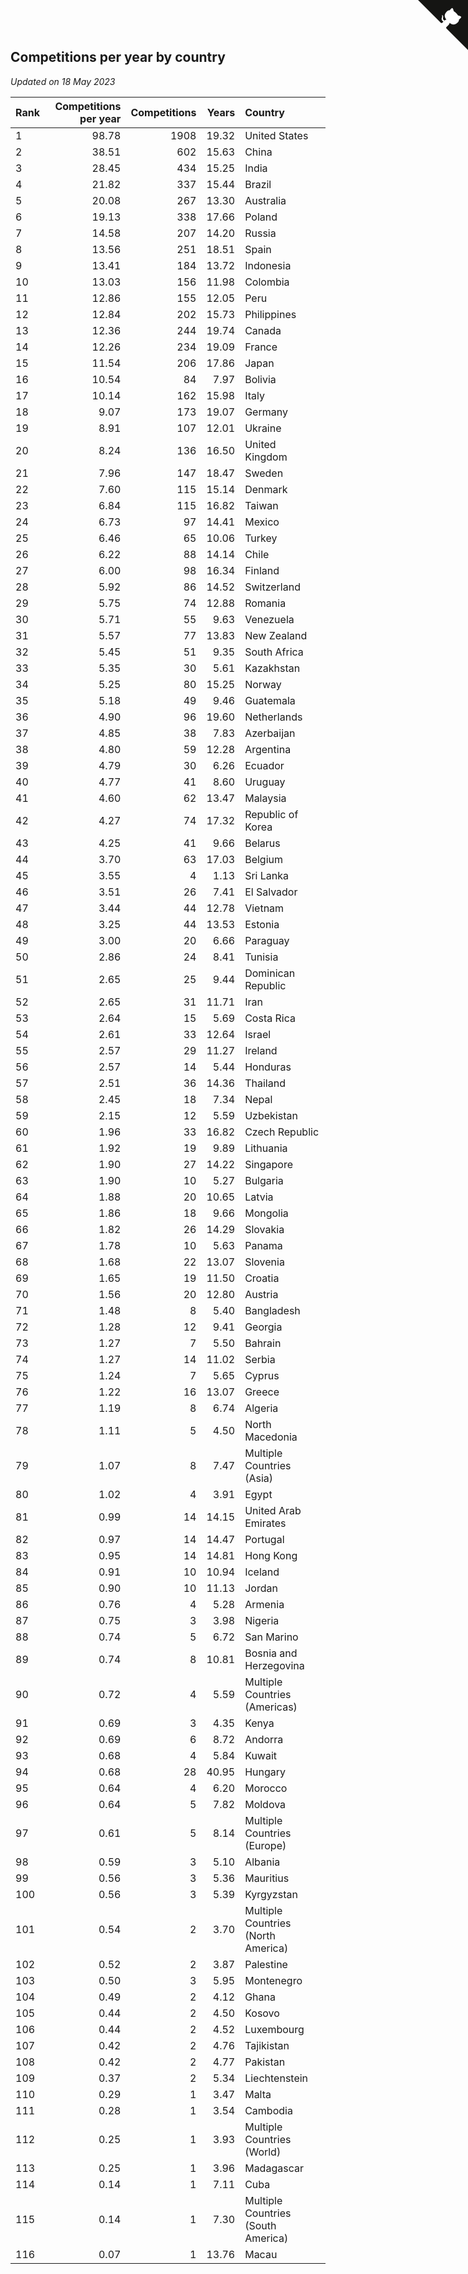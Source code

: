 ## Competitions per year by country

*Updated on 18 May 2023*

| Rank | Competitions per year | Competitions | Years | Country |
| :--- | ---: | ---: | ---: | :--- |
| 1 | 98.78 | 1908 | 19.32 | United States |
| 2 | 38.51 | 602 | 15.63 | China |
| 3 | 28.45 | 434 | 15.25 | India |
| 4 | 21.82 | 337 | 15.44 | Brazil |
| 5 | 20.08 | 267 | 13.30 | Australia |
| 6 | 19.13 | 338 | 17.66 | Poland |
| 7 | 14.58 | 207 | 14.20 | Russia |
| 8 | 13.56 | 251 | 18.51 | Spain |
| 9 | 13.41 | 184 | 13.72 | Indonesia |
| 10 | 13.03 | 156 | 11.98 | Colombia |
| 11 | 12.86 | 155 | 12.05 | Peru |
| 12 | 12.84 | 202 | 15.73 | Philippines |
| 13 | 12.36 | 244 | 19.74 | Canada |
| 14 | 12.26 | 234 | 19.09 | France |
| 15 | 11.54 | 206 | 17.86 | Japan |
| 16 | 10.54 | 84 | 7.97 | Bolivia |
| 17 | 10.14 | 162 | 15.98 | Italy |
| 18 | 9.07 | 173 | 19.07 | Germany |
| 19 | 8.91 | 107 | 12.01 | Ukraine |
| 20 | 8.24 | 136 | 16.50 | United Kingdom |
| 21 | 7.96 | 147 | 18.47 | Sweden |
| 22 | 7.60 | 115 | 15.14 | Denmark |
| 23 | 6.84 | 115 | 16.82 | Taiwan |
| 24 | 6.73 | 97 | 14.41 | Mexico |
| 25 | 6.46 | 65 | 10.06 | Turkey |
| 26 | 6.22 | 88 | 14.14 | Chile |
| 27 | 6.00 | 98 | 16.34 | Finland |
| 28 | 5.92 | 86 | 14.52 | Switzerland |
| 29 | 5.75 | 74 | 12.88 | Romania |
| 30 | 5.71 | 55 | 9.63 | Venezuela |
| 31 | 5.57 | 77 | 13.83 | New Zealand |
| 32 | 5.45 | 51 | 9.35 | South Africa |
| 33 | 5.35 | 30 | 5.61 | Kazakhstan |
| 34 | 5.25 | 80 | 15.25 | Norway |
| 35 | 5.18 | 49 | 9.46 | Guatemala |
| 36 | 4.90 | 96 | 19.60 | Netherlands |
| 37 | 4.85 | 38 | 7.83 | Azerbaijan |
| 38 | 4.80 | 59 | 12.28 | Argentina |
| 39 | 4.79 | 30 | 6.26 | Ecuador |
| 40 | 4.77 | 41 | 8.60 | Uruguay |
| 41 | 4.60 | 62 | 13.47 | Malaysia |
| 42 | 4.27 | 74 | 17.32 | Republic of Korea |
| 43 | 4.25 | 41 | 9.66 | Belarus |
| 44 | 3.70 | 63 | 17.03 | Belgium |
| 45 | 3.55 | 4 | 1.13 | Sri Lanka |
| 46 | 3.51 | 26 | 7.41 | El Salvador |
| 47 | 3.44 | 44 | 12.78 | Vietnam |
| 48 | 3.25 | 44 | 13.53 | Estonia |
| 49 | 3.00 | 20 | 6.66 | Paraguay |
| 50 | 2.86 | 24 | 8.41 | Tunisia |
| 51 | 2.65 | 25 | 9.44 | Dominican Republic |
| 52 | 2.65 | 31 | 11.71 | Iran |
| 53 | 2.64 | 15 | 5.69 | Costa Rica |
| 54 | 2.61 | 33 | 12.64 | Israel |
| 55 | 2.57 | 29 | 11.27 | Ireland |
| 56 | 2.57 | 14 | 5.44 | Honduras |
| 57 | 2.51 | 36 | 14.36 | Thailand |
| 58 | 2.45 | 18 | 7.34 | Nepal |
| 59 | 2.15 | 12 | 5.59 | Uzbekistan |
| 60 | 1.96 | 33 | 16.82 | Czech Republic |
| 61 | 1.92 | 19 | 9.89 | Lithuania |
| 62 | 1.90 | 27 | 14.22 | Singapore |
| 63 | 1.90 | 10 | 5.27 | Bulgaria |
| 64 | 1.88 | 20 | 10.65 | Latvia |
| 65 | 1.86 | 18 | 9.66 | Mongolia |
| 66 | 1.82 | 26 | 14.29 | Slovakia |
| 67 | 1.78 | 10 | 5.63 | Panama |
| 68 | 1.68 | 22 | 13.07 | Slovenia |
| 69 | 1.65 | 19 | 11.50 | Croatia |
| 70 | 1.56 | 20 | 12.80 | Austria |
| 71 | 1.48 | 8 | 5.40 | Bangladesh |
| 72 | 1.28 | 12 | 9.41 | Georgia |
| 73 | 1.27 | 7 | 5.50 | Bahrain |
| 74 | 1.27 | 14 | 11.02 | Serbia |
| 75 | 1.24 | 7 | 5.65 | Cyprus |
| 76 | 1.22 | 16 | 13.07 | Greece |
| 77 | 1.19 | 8 | 6.74 | Algeria |
| 78 | 1.11 | 5 | 4.50 | North Macedonia |
| 79 | 1.07 | 8 | 7.47 | Multiple Countries (Asia) |
| 80 | 1.02 | 4 | 3.91 | Egypt |
| 81 | 0.99 | 14 | 14.15 | United Arab Emirates |
| 82 | 0.97 | 14 | 14.47 | Portugal |
| 83 | 0.95 | 14 | 14.81 | Hong Kong |
| 84 | 0.91 | 10 | 10.94 | Iceland |
| 85 | 0.90 | 10 | 11.13 | Jordan |
| 86 | 0.76 | 4 | 5.28 | Armenia |
| 87 | 0.75 | 3 | 3.98 | Nigeria |
| 88 | 0.74 | 5 | 6.72 | San Marino |
| 89 | 0.74 | 8 | 10.81 | Bosnia and Herzegovina |
| 90 | 0.72 | 4 | 5.59 | Multiple Countries (Americas) |
| 91 | 0.69 | 3 | 4.35 | Kenya |
| 92 | 0.69 | 6 | 8.72 | Andorra |
| 93 | 0.68 | 4 | 5.84 | Kuwait |
| 94 | 0.68 | 28 | 40.95 | Hungary |
| 95 | 0.64 | 4 | 6.20 | Morocco |
| 96 | 0.64 | 5 | 7.82 | Moldova |
| 97 | 0.61 | 5 | 8.14 | Multiple Countries (Europe) |
| 98 | 0.59 | 3 | 5.10 | Albania |
| 99 | 0.56 | 3 | 5.36 | Mauritius |
| 100 | 0.56 | 3 | 5.39 | Kyrgyzstan |
| 101 | 0.54 | 2 | 3.70 | Multiple Countries (North America) |
| 102 | 0.52 | 2 | 3.87 | Palestine |
| 103 | 0.50 | 3 | 5.95 | Montenegro |
| 104 | 0.49 | 2 | 4.12 | Ghana |
| 105 | 0.44 | 2 | 4.50 | Kosovo |
| 106 | 0.44 | 2 | 4.52 | Luxembourg |
| 107 | 0.42 | 2 | 4.76 | Tajikistan |
| 108 | 0.42 | 2 | 4.77 | Pakistan |
| 109 | 0.37 | 2 | 5.34 | Liechtenstein |
| 110 | 0.29 | 1 | 3.47 | Malta |
| 111 | 0.28 | 1 | 3.54 | Cambodia |
| 112 | 0.25 | 1 | 3.93 | Multiple Countries (World) |
| 113 | 0.25 | 1 | 3.96 | Madagascar |
| 114 | 0.14 | 1 | 7.11 | Cuba |
| 115 | 0.14 | 1 | 7.30 | Multiple Countries (South America) |
| 116 | 0.07 | 1 | 13.76 | Macau |


<a href="https://github.com/JustinTimeCuber/wca_statistics" class="github-corner" aria-label="View source on Github"><svg width="80" height="80" viewBox="0 0 250 250" style="fill:#151513; color:#fff; position: absolute; top: 0; border: 0; right: 0;" aria-hidden="true"><path d="M0,0 L115,115 L130,115 L142,142 L250,250 L250,0 Z"></path><path d="M128.3,109.0 C113.8,99.7 119.0,89.6 119.0,89.6 C122.0,82.7 120.5,78.6 120.5,78.6 C119.2,72.0 123.4,76.3 123.4,76.3 C127.3,80.9 125.5,87.3 125.5,87.3 C122.9,97.6 130.6,101.9 134.4,103.2" fill="currentColor" style="transform-origin: 130px 106px;" class="octo-arm"></path><path d="M115.0,115.0 C114.9,115.1 118.7,116.5 119.8,115.4 L133.7,101.6 C136.9,99.2 139.9,98.4 142.2,98.6 C133.8,88.0 127.5,74.4 143.8,58.0 C148.5,53.4 154.0,51.2 159.7,51.0 C160.3,49.4 163.2,43.6 171.4,40.1 C171.4,40.1 176.1,42.5 178.8,56.2 C183.1,58.6 187.2,61.8 190.9,65.4 C194.5,69.0 197.7,73.2 200.1,77.6 C213.8,80.2 216.3,84.9 216.3,84.9 C212.7,93.1 206.9,96.0 205.4,96.6 C205.1,102.4 203.0,107.8 198.3,112.5 C181.9,128.9 168.3,122.5 157.7,114.1 C157.9,116.9 156.7,120.9 152.7,124.9 L141.0,136.5 C139.8,137.7 141.6,141.9 141.8,141.8 Z" fill="currentColor" class="octo-body"></path></svg></a><style>.github-corner:hover .octo-arm{animation:octocat-wave 560ms ease-in-out}@keyframes octocat-wave{0%,100%{transform:rotate(0)}20%,60%{transform:rotate(-25deg)}40%,80%{transform:rotate(10deg)}}@media (max-width:500px){.github-corner:hover .octo-arm{animation:none}.github-corner .octo-arm{animation:octocat-wave 560ms ease-in-out}}</style>
